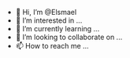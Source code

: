 - 👋 Hi, I’m @Elsmael
- 👀 I’m interested in ...
- 🌱 I’m currently learning ...
- 💞️ I’m looking to collaborate on ...
- 📫 How to reach me ...

<!---
Elsmael/Elsmael is a ✨ special ✨ repository because its `README.md` (this file) appears on your GitHub profile.
You can click the Preview link to take a look at your changes.
--->
